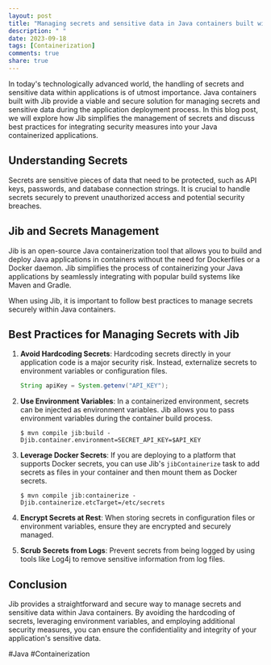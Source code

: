 ```yaml
---
layout: post
title: "Managing secrets and sensitive data in Java containers built with Jib"
description: " "
date: 2023-09-18
tags: [Containerization]
comments: true
share: true
---
```


In today's technologically advanced world, the handling of secrets and sensitive data within applications is of utmost importance. Java containers built with Jib provide a viable and secure solution for managing secrets and sensitive data during the application deployment process. In this blog post, we will explore how Jib simplifies the management of secrets and discuss best practices for integrating security measures into your Java containerized applications.

## Understanding Secrets

Secrets are sensitive pieces of data that need to be protected, such as API keys, passwords, and database connection strings. It is crucial to handle secrets securely to prevent unauthorized access and potential security breaches.

## Jib and Secrets Management

Jib is an open-source Java containerization tool that allows you to build and deploy Java applications in containers without the need for Dockerfiles or a Docker daemon. Jib simplifies the process of containerizing your Java applications by seamlessly integrating with popular build systems like Maven and Gradle.

When using Jib, it is important to follow best practices to manage secrets securely within Java containers.

## Best Practices for Managing Secrets with Jib

1. **Avoid Hardcoding Secrets**: Hardcoding secrets directly in your application code is a major security risk. Instead, externalize secrets to environment variables or configuration files.

   ```java
   String apiKey = System.getenv("API_KEY");
   ```

2. **Use Environment Variables**: In a containerized environment, secrets can be injected as environment variables. Jib allows you to pass environment variables during the container build process.

   ```shell
   $ mvn compile jib:build -Djib.container.environment=SECRET_API_KEY=$API_KEY
   ```

3. **Leverage Docker Secrets**: If you are deploying to a platform that supports Docker secrets, you can use Jib's `jibContainerize` task to add secrets as files in your container and then mount them as Docker secrets.

   ```shell
   $ mvn compile jib:containerize -Djib.containerize.etcTarget=/etc/secrets
   ```

4. **Encrypt Secrets at Rest**: When storing secrets in configuration files or environment variables, ensure they are encrypted and securely managed.

5. **Scrub Secrets from Logs**: Prevent secrets from being logged by using tools like Log4j to remove sensitive information from log files.

## Conclusion

Jib provides a straightforward and secure way to manage secrets and sensitive data within Java containers. By avoiding the hardcoding of secrets, leveraging environment variables, and employing additional security measures, you can ensure the confidentiality and integrity of your application's sensitive data.

#Java #Containerization